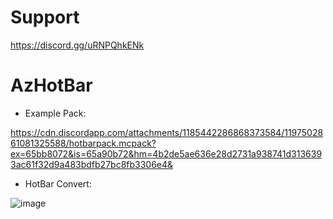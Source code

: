 # Support

https://discord.gg/uRNPQhkENk

# AzHotBar

- Example Pack: 

https://cdn.discordapp.com/attachments/1185442286868373584/1197502861081325588/hotbarpack.mcpack?ex=65bb8072&is=65a90b72&hm=4b2de5ae636e28d2731a938741d3136393ac61f32d9a483bdfb27bc8fb3306e4&

- HotBar Convert:

![image](https://github.com/AZPixel-Team/AzBarFix/assets/105216318/24b46aee-0313-42eb-9a4a-cd63605e1d62)
